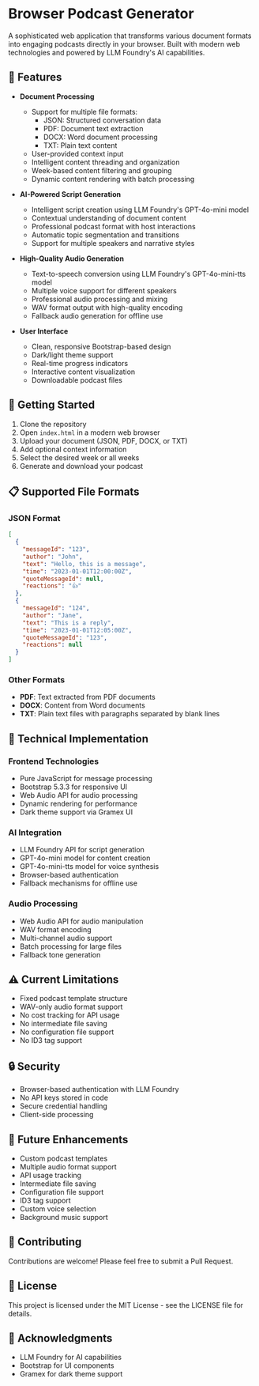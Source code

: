 # Browser Podcast Generator

A sophisticated web application that transforms various document formats into engaging podcasts directly in your browser. Built with modern web technologies and powered by LLM Foundry's AI capabilities.

## 🌟 Features

- **Document Processing**
  - Support for multiple file formats:
    - JSON: Structured conversation data
    - PDF: Document text extraction
    - DOCX: Word document processing
    - TXT: Plain text content
  - User-provided context input
  - Intelligent content threading and organization
  - Week-based content filtering and grouping
  - Dynamic content rendering with batch processing

- **AI-Powered Script Generation**
  - Intelligent script creation using LLM Foundry's GPT-4o-mini model
  - Contextual understanding of document content
  - Professional podcast format with host interactions
  - Automatic topic segmentation and transitions
  - Support for multiple speakers and narrative styles

- **High-Quality Audio Generation**
  - Text-to-speech conversion using LLM Foundry's GPT-4o-mini-tts model
  - Multiple voice support for different speakers
  - Professional audio processing and mixing
  - WAV format output with high-quality encoding
  - Fallback audio generation for offline use

- **User Interface**
  - Clean, responsive Bootstrap-based design
  - Dark/light theme support
  - Real-time progress indicators
  - Interactive content visualization
  - Downloadable podcast files

## 🚀 Getting Started

1. Clone the repository
2. Open `index.html` in a modern web browser
3. Upload your document (JSON, PDF, DOCX, or TXT)
4. Add optional context information
5. Select the desired week or all weeks
6. Generate and download your podcast

## 📋 Supported File Formats

### JSON Format
```json
[
  {
    "messageId": "123",
    "author": "John",
    "text": "Hello, this is a message",
    "time": "2023-01-01T12:00:00Z",
    "quoteMessageId": null,
    "reactions": "👍"
  },
  {
    "messageId": "124",
    "author": "Jane",
    "text": "This is a reply",
    "time": "2023-01-01T12:05:00Z",
    "quoteMessageId": "123",
    "reactions": null
  }
]
```

### Other Formats
- **PDF**: Text extracted from PDF documents
- **DOCX**: Content from Word documents
- **TXT**: Plain text files with paragraphs separated by blank lines

## 🔧 Technical Implementation

### Frontend Technologies
- Pure JavaScript for message processing
- Bootstrap 5.3.3 for responsive UI
- Web Audio API for audio processing
- Dynamic rendering for performance
- Dark theme support via Gramex UI

### AI Integration
- LLM Foundry API for script generation
- GPT-4o-mini model for content creation
- GPT-4o-mini-tts model for voice synthesis
- Browser-based authentication
- Fallback mechanisms for offline use

### Audio Processing
- Web Audio API for audio manipulation
- WAV format encoding
- Multi-channel audio support
- Batch processing for large files
- Fallback tone generation

## ⚠️ Current Limitations

- Fixed podcast template structure
- WAV-only audio format support
- No cost tracking for API usage
- No intermediate file saving
- No configuration file support
- No ID3 tag support

## 🔒 Security

- Browser-based authentication with LLM Foundry
- No API keys stored in code
- Secure credential handling
- Client-side processing

## 🎯 Future Enhancements

- Custom podcast templates
- Multiple audio format support
- API usage tracking
- Intermediate file saving
- Configuration file support
- ID3 tag support
- Custom voice selection
- Background music support

## 👥 Contributing

Contributions are welcome! Please feel free to submit a Pull Request.

## 📄 License

This project is licensed under the MIT License - see the LICENSE file for details.

## 🙏 Acknowledgments

- LLM Foundry for AI capabilities
- Bootstrap for UI components
- Gramex for dark theme support

